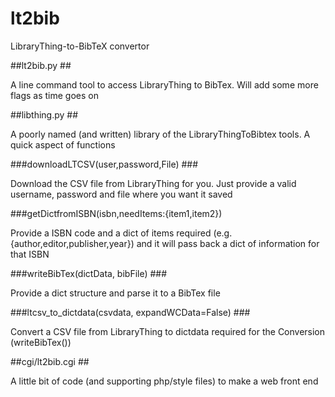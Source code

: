 lt2bib
======

LibraryThing-to-BibTeX convertor

##lt2bib.py ##

A line command tool to access LibraryThing to BibTex. Will add some more flags as time goes on

##libthing.py ##

A poorly named (and written) library of the LibraryThingToBibtex tools. A quick aspect of functions

###downloadLTCSV(user,password,File) ###

Download the CSV file from LibraryThing for you. Just provide a valid username, password and file where you want it saved

###getDictfromISBN(isbn,needItems:{item1,item2})

Provide a ISBN code and a dict of items required (e.g. {author,editor,publisher,year}) and it will pass back a dict of information for that ISBN

###writeBibTex(dictData, bibFile) ###

Provide a dict structure and parse it to a BibTex file

###ltcsv_to_dictdata(csvdata, expandWCData=False) ###

Convert a CSV file from LibraryThing to dictdata required for the Conversion (writeBibTex())

##cgi/lt2bib.cgi ##

A little bit of code (and supporting php/style files) to make a web front end
